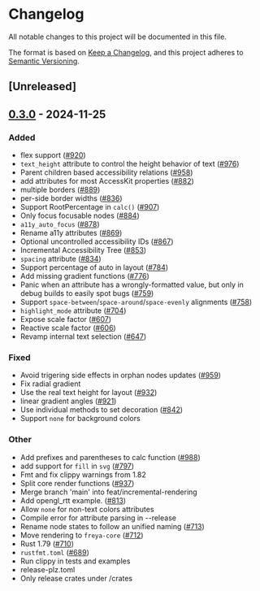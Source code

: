 # Changelog

All notable changes to this project will be documented in this file.

The format is based on [Keep a Changelog](https://keepachangelog.com/en/1.0.0/),
and this project adheres to [Semantic Versioning](https://semver.org/spec/v2.0.0.html).

## [Unreleased]

## [0.3.0](https://github.com/zuiyu1998/freya/compare/freya-node-state-v0.2.1...freya-node-state-v0.3.0) - 2024-11-25

### Added

- flex support ([#920](https://github.com/zuiyu1998/freya/pull/920))
- `text_height` attribute to control the height behavior of text ([#976](https://github.com/zuiyu1998/freya/pull/976))
- Parent children based accessibility relations ([#958](https://github.com/zuiyu1998/freya/pull/958))
- add attributes for most AccessKit properties ([#882](https://github.com/zuiyu1998/freya/pull/882))
- multiple borders ([#889](https://github.com/zuiyu1998/freya/pull/889))
- per-side border widths ([#836](https://github.com/zuiyu1998/freya/pull/836))
- Support RootPercentage in `calc()` ([#907](https://github.com/zuiyu1998/freya/pull/907))
- Only focus focusable nodes ([#884](https://github.com/zuiyu1998/freya/pull/884))
- `a11y_auto_focus` ([#878](https://github.com/zuiyu1998/freya/pull/878))
- Rename a11y attributes ([#869](https://github.com/zuiyu1998/freya/pull/869))
- Optional uncontrolled accessibility IDs ([#867](https://github.com/zuiyu1998/freya/pull/867))
- Incremental Accessibility Tree ([#853](https://github.com/zuiyu1998/freya/pull/853))
- `spacing` attribute ([#834](https://github.com/zuiyu1998/freya/pull/834))
- Support percentage of auto in layout ([#784](https://github.com/zuiyu1998/freya/pull/784))
- Add missing gradient functions ([#776](https://github.com/zuiyu1998/freya/pull/776))
- Panic when an attribute has a wrongly-formatted value, but only in debug builds to easily spot bugs ([#759](https://github.com/zuiyu1998/freya/pull/759))
- Support `space-between`/`space-around`/`space-evenly` alignments ([#758](https://github.com/zuiyu1998/freya/pull/758))
- `highlight_mode` attribute ([#704](https://github.com/zuiyu1998/freya/pull/704))
- Expose scale factor ([#607](https://github.com/zuiyu1998/freya/pull/607))
- Reactive scale factor ([#606](https://github.com/zuiyu1998/freya/pull/606))
- Revamp internal text selection ([#647](https://github.com/zuiyu1998/freya/pull/647))

### Fixed

- Avoid trigering side effects in orphan nodes updates ([#959](https://github.com/zuiyu1998/freya/pull/959))
- Fix radial gradient
- Use the real text height for layout ([#932](https://github.com/zuiyu1998/freya/pull/932))
- linear gradient angles ([#921](https://github.com/zuiyu1998/freya/pull/921))
- Use individual methods to set decoration ([#842](https://github.com/zuiyu1998/freya/pull/842))
- Support `none` for background colors

### Other

- Add prefixes and parentheses to calc function ([#988](https://github.com/zuiyu1998/freya/pull/988))
- add support for `fill` in `svg` ([#797](https://github.com/zuiyu1998/freya/pull/797))
- Fmt and fix clippy warnings from 1.82
- Split core render functions ([#937](https://github.com/zuiyu1998/freya/pull/937))
- Merge branch 'main' into feat/incremental-rendering
- Add opengl_rtt example. ([#813](https://github.com/zuiyu1998/freya/pull/813))
- Allow `none` for non-text colors attributes
- Compile error for attribute parsing in --release
- Rename node states to follow an unified naming ([#713](https://github.com/zuiyu1998/freya/pull/713))
- Move rendering to `freya-core` ([#712](https://github.com/zuiyu1998/freya/pull/712))
- Rust 1.79 ([#710](https://github.com/zuiyu1998/freya/pull/710))
- `rustfmt.toml` ([#689](https://github.com/zuiyu1998/freya/pull/689))
- Run clippy in tests and examples
- release-plz.toml
- Only release crates under /crates
